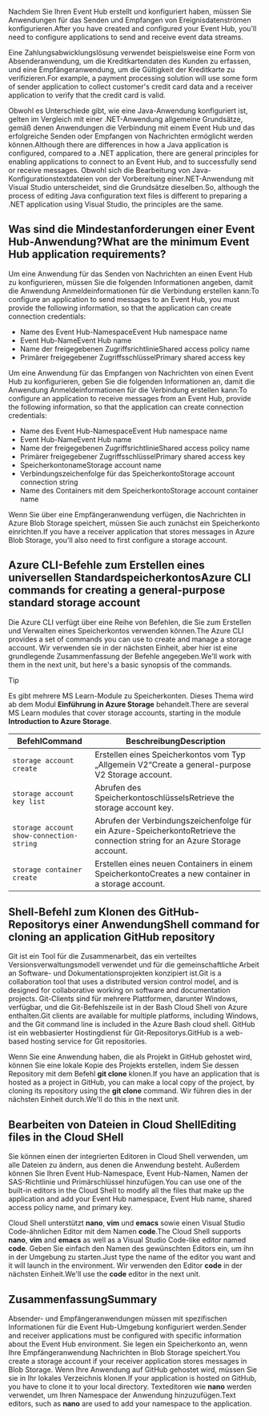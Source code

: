 <span data-ttu-id="273ec-101">Nachdem Sie Ihren Event Hub erstellt und konfiguriert haben, müssen Sie Anwendungen für das Senden und Empfangen von Ereignisdatenströmen konfigurieren.</span><span class="sxs-lookup"><span data-stu-id="273ec-101">After you have created and configured your Event Hub, you'll need to configure applications to send and receive event data streams.</span></span>

<span data-ttu-id="273ec-102">Eine Zahlungsabwicklungslösung verwendet beispielsweise eine Form von Absenderanwendung, um die Kreditkartendaten des Kunden zu erfassen, und eine Empfängeranwendung, um die Gültigkeit der Kreditkarte zu verifizieren.</span><span class="sxs-lookup"><span data-stu-id="273ec-102">For example, a payment processing solution will use some form of sender application to collect customer's credit card data and a receiver application to verify that the credit card is valid.</span></span>

<span data-ttu-id="273ec-103">Obwohl es Unterschiede gibt, wie eine Java-Anwendung konfiguriert ist, gelten im Vergleich mit einer .NET-Anwendung allgemeine Grundsätze, gemäß denen Anwendungen die Verbindung mit einem Event Hub und das erfolgreiche Senden oder Empfangen von Nachrichten ermöglicht werden können.</span><span class="sxs-lookup"><span data-stu-id="273ec-103">Although there are differences in how a Java application is configured, compared to a .NET application, there are general principles for enabling applications to connect to an Event Hub, and to successfully send or receive messages.</span></span> <span data-ttu-id="273ec-104">Obwohl sich die Bearbeitung von Java-Konfigurationstextdateien von der Vorbereitung einer.NET-Anwendung mit Visual Studio unterscheidet, sind die Grundsätze dieselben.</span><span class="sxs-lookup"><span data-stu-id="273ec-104">So, although the process of editing Java configuration text files is different to preparing a .NET application using Visual Studio, the principles are the same.</span></span>

## <a name="what-are-the-minimum-event-hub-application-requirements"></a><span data-ttu-id="273ec-105">Was sind die Mindestanforderungen einer Event Hub-Anwendung?</span><span class="sxs-lookup"><span data-stu-id="273ec-105">What are the minimum Event Hub application requirements?</span></span>

<span data-ttu-id="273ec-106">Um eine Anwendung für das Senden von Nachrichten an einen Event Hub zu konfigurieren, müssen Sie die folgenden Informationen angeben, damit die Anwendung Anmeldeinformationen für die Verbindung erstellen kann:</span><span class="sxs-lookup"><span data-stu-id="273ec-106">To configure an application to send messages to an Event Hub, you must provide the following information, so that the application can create connection credentials:</span></span>

- <span data-ttu-id="273ec-107">Name des Event Hub-Namespace</span><span class="sxs-lookup"><span data-stu-id="273ec-107">Event Hub namespace name</span></span>
- <span data-ttu-id="273ec-108">Event Hub-Name</span><span class="sxs-lookup"><span data-stu-id="273ec-108">Event Hub name</span></span>
- <span data-ttu-id="273ec-109">Name der freigegebenen Zugriffsrichtlinie</span><span class="sxs-lookup"><span data-stu-id="273ec-109">Shared access policy name</span></span>
- <span data-ttu-id="273ec-110">Primärer freigegebener Zugriffsschlüssel</span><span class="sxs-lookup"><span data-stu-id="273ec-110">Primary shared access key</span></span>

<span data-ttu-id="273ec-111">Um eine Anwendung für das Empfangen von Nachrichten von einen Event Hub zu konfigurieren, geben Sie die folgenden Informationen an, damit die Anwendung Anmeldeinformationen für die Verbindung erstellen kann:</span><span class="sxs-lookup"><span data-stu-id="273ec-111">To configure an application to receive messages from an Event Hub, provide the following information, so that the application can create connection credentials:</span></span>

- <span data-ttu-id="273ec-112">Name des Event Hub-Namespace</span><span class="sxs-lookup"><span data-stu-id="273ec-112">Event Hub namespace name</span></span>
- <span data-ttu-id="273ec-113">Event Hub-Name</span><span class="sxs-lookup"><span data-stu-id="273ec-113">Event Hub name</span></span>
- <span data-ttu-id="273ec-114">Name der freigegebenen Zugriffsrichtlinie</span><span class="sxs-lookup"><span data-stu-id="273ec-114">Shared access policy name</span></span>
- <span data-ttu-id="273ec-115">Primärer freigegebener Zugriffsschlüssel</span><span class="sxs-lookup"><span data-stu-id="273ec-115">Primary shared access key</span></span>
- <span data-ttu-id="273ec-116">Speicherkontoname</span><span class="sxs-lookup"><span data-stu-id="273ec-116">Storage account name</span></span>
- <span data-ttu-id="273ec-117">Verbindungszeichenfolge für das Speicherkonto</span><span class="sxs-lookup"><span data-stu-id="273ec-117">Storage account connection string</span></span>
- <span data-ttu-id="273ec-118">Name des Containers mit dem Speicherkonto</span><span class="sxs-lookup"><span data-stu-id="273ec-118">Storage account container name</span></span>

<span data-ttu-id="273ec-119">Wenn Sie über eine Empfängeranwendung verfügen, die Nachrichten in Azure Blob Storage speichert, müssen Sie auch zunächst ein Speicherkonto einrichten.</span><span class="sxs-lookup"><span data-stu-id="273ec-119">If you have a receiver application that stores messages in Azure Blob Storage, you'll also need to first configure a storage account.</span></span>

## <a name="azure-cli-commands-for-creating-a-general-purpose-standard-storage-account"></a><span data-ttu-id="273ec-120">Azure CLI-Befehle zum Erstellen eines universellen Standardspeicherkontos</span><span class="sxs-lookup"><span data-stu-id="273ec-120">Azure CLI commands for creating a general-purpose standard storage account</span></span>

<span data-ttu-id="273ec-121">Die Azure CLI verfügt über eine Reihe von Befehlen, die Sie zum Erstellen und Verwalten eines Speicherkontos verwenden können.</span><span class="sxs-lookup"><span data-stu-id="273ec-121">The Azure CLI provides a set of commands you can use to create and manage a storage account.</span></span> <span data-ttu-id="273ec-122">Wir verwenden sie in der nächsten Einheit, aber hier ist eine grundlegende Zusammenfassung der Befehle angegeben.</span><span class="sxs-lookup"><span data-stu-id="273ec-122">We'll work with them in the next unit, but here's a basic synopsis of the commands.</span></span> 

> [!TIP]
> <span data-ttu-id="273ec-123">Es gibt mehrere MS Learn-Module zu Speicherkonten. Dieses Thema wird ab dem Modul **Einführung in Azure Storage** behandelt.</span><span class="sxs-lookup"><span data-stu-id="273ec-123">There are several MS Learn modules that cover storage accounts, starting in the module **Introduction to Azure Storage**.</span></span>

| <span data-ttu-id="273ec-124">Befehl</span><span class="sxs-lookup"><span data-stu-id="273ec-124">Command</span></span> | <span data-ttu-id="273ec-125">Beschreibung</span><span class="sxs-lookup"><span data-stu-id="273ec-125">Description</span></span> |
|---------|-------------|
| `storage account create` | <span data-ttu-id="273ec-126">Erstellen eines Speicherkontos vom Typ „Allgemein V2“</span><span class="sxs-lookup"><span data-stu-id="273ec-126">Create a general-purpose V2 Storage account.</span></span> |
| `storage account key list` | <span data-ttu-id="273ec-127">Abrufen des Speicherkontoschlüssels</span><span class="sxs-lookup"><span data-stu-id="273ec-127">Retrieve the storage account key.</span></span> |
| `storage account show-connection-string` | <span data-ttu-id="273ec-128">Abrufen der Verbindungszeichenfolge für ein Azure-Speicherkonto</span><span class="sxs-lookup"><span data-stu-id="273ec-128">Retrieve the connection string for an Azure Storage account.</span></span> |
| `storage container create` | <span data-ttu-id="273ec-129">Erstellen eines neuen Containers in einem Speicherkonto</span><span class="sxs-lookup"><span data-stu-id="273ec-129">Creates a new container in a storage account.</span></span> |

## <a name="shell-command-for-cloning-an-application-github-repository"></a><span data-ttu-id="273ec-130">Shell-Befehl zum Klonen des GitHub-Repositorys einer Anwendung</span><span class="sxs-lookup"><span data-stu-id="273ec-130">Shell command for cloning an application GitHub repository</span></span>

<span data-ttu-id="273ec-131">Git ist ein Tool für die Zusammenarbeit, das ein verteiltes Versionsverwaltungsmodell verwendet und für die gemeinschaftliche Arbeit an Software- und Dokumentationsprojekten konzipiert ist.</span><span class="sxs-lookup"><span data-stu-id="273ec-131">Git is a collaboration tool that uses a distributed version control model, and is designed for collaborative working on software and documentation projects.</span></span> <span data-ttu-id="273ec-132">Git-Clients sind für mehrere Plattformen, darunter Windows, verfügbar, und die Git-Befehlszeile ist in der Bash Cloud Shell von Azure enthalten.</span><span class="sxs-lookup"><span data-stu-id="273ec-132">Git clients are available for multiple platforms, including Windows, and the Git command line is included in the Azure Bash cloud shell.</span></span> <span data-ttu-id="273ec-133">GitHub ist ein webbasierter Hostingdienst für Git-Repositorys.</span><span class="sxs-lookup"><span data-stu-id="273ec-133">GitHub is a web-based hosting service for Git repositories.</span></span> 

<span data-ttu-id="273ec-134">Wenn Sie eine Anwendung haben, die als Projekt in GitHub gehostet wird, können Sie eine lokale Kopie des Projekts erstellen, indem Sie dessen Repository mit dem Befehl **git clone** klonen.</span><span class="sxs-lookup"><span data-stu-id="273ec-134">If you have an application that is hosted as a project in GitHub, you can make a local copy of the project, by cloning its repository using the **git clone** command.</span></span> <span data-ttu-id="273ec-135">Wir führen dies in der nächsten Einheit durch.</span><span class="sxs-lookup"><span data-stu-id="273ec-135">We'll do this in the next unit.</span></span>

## <a name="editing-files-in-the-cloud-shell"></a><span data-ttu-id="273ec-136">Bearbeiten von Dateien in Cloud Shell</span><span class="sxs-lookup"><span data-stu-id="273ec-136">Editing files in the Cloud SHell</span></span>

<span data-ttu-id="273ec-137">Sie können einen der integrierten Editoren in Cloud Shell verwenden, um alle Dateien zu ändern, aus denen die Anwendung besteht. Außerdem können Sie Ihren Event Hub-Namespace, Event Hub-Namen, Namen der SAS-Richtlinie und Primärschlüssel hinzufügen.</span><span class="sxs-lookup"><span data-stu-id="273ec-137">You can use one of the built-in editors in the Cloud Shell to modify all the files that make up the application and add your Event Hub namespace, Event Hub name, shared access policy name, and primary key.</span></span> 

<span data-ttu-id="273ec-138">Cloud Shell unterstützt **nano**, **vim** und **emacs** sowie einen Visual Studio Code-ähnlichen Editor mit dem Namen **code**.</span><span class="sxs-lookup"><span data-stu-id="273ec-138">The Cloud Shell supports **nano**, **vim** and **emacs** as well as a Visual Studio Code-like editor named **code**.</span></span> <span data-ttu-id="273ec-139">Geben Sie einfach den Namen des gewünschten Editors ein, um ihn in der Umgebung zu starten.</span><span class="sxs-lookup"><span data-stu-id="273ec-139">Just type the name of the editor you want and it will launch in the environment.</span></span> <span data-ttu-id="273ec-140">Wir verwenden den Editor **code** in der nächsten Einheit.</span><span class="sxs-lookup"><span data-stu-id="273ec-140">We'll use the **code** editor in the next unit.</span></span>

## <a name="summary"></a><span data-ttu-id="273ec-141">Zusammenfassung</span><span class="sxs-lookup"><span data-stu-id="273ec-141">Summary</span></span>

<span data-ttu-id="273ec-142">Absender- und Empfängeranwendungen müssen mit spezifischen Informationen für die Event Hub-Umgebung konfiguriert werden.</span><span class="sxs-lookup"><span data-stu-id="273ec-142">Sender and receiver applications must be configured with specific information about the Event Hub environment.</span></span> <span data-ttu-id="273ec-143">Sie legen ein Speicherkonto an, wenn Ihre Empfängeranwendung Nachrichten in Blob Storage speichert.</span><span class="sxs-lookup"><span data-stu-id="273ec-143">You create a storage account if your receiver application stores messages in Blob Storage.</span></span> <span data-ttu-id="273ec-144">Wenn Ihre Anwendung auf GitHub gehostet wird, müssen Sie sie in Ihr lokales Verzeichnis klonen.</span><span class="sxs-lookup"><span data-stu-id="273ec-144">If your application is hosted on GitHub, you have to clone it to your local directory.</span></span> <span data-ttu-id="273ec-145">Texteditoren wie **nano** werden verwendet, um Ihren Namespace der Anwendung hinzuzufügen.</span><span class="sxs-lookup"><span data-stu-id="273ec-145">Text editors, such as **nano** are used to add your namespace to the application.</span></span>